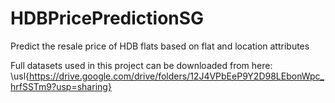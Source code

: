 # HDBPricePredictionSG
Predict the resale price of HDB flats based on flat and location attributes

Full datasets used in this project can be downloaded from here: \usl{https://drive.google.com/drive/folders/12J4VPbEeP9Y2D98LEbonWpc_hrfSSTm9?usp=sharing}
